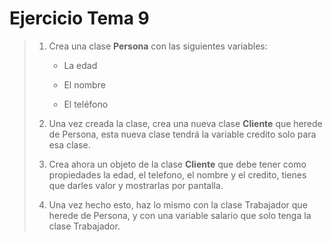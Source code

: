 # Ejercicio Tema 9

> 1. Crea una clase **Persona** con las siguientes variables:
> 
>     - La edad
> 
>     - El nombre
> 
>     - El teléfono
> 
> 2. Una vez creada la clase, crea una nueva clase **Cliente** que herede de Persona, esta nueva clase tendrá la variable credito solo para esa clase.
> 
> 3. Crea ahora un objeto de la clase **Cliente** que debe tener como propiedades la edad, el telefono, el nombre y el credito, tienes que darles valor y mostrarlas por pantalla.
> 
> 4. Una vez hecho esto, haz lo mismo con la clase Trabajador que herede de Persona, y con una variable salario que solo tenga la clase Trabajador.